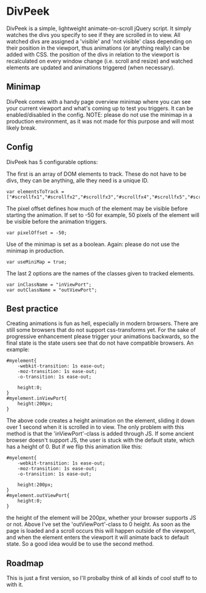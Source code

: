 DivPeek
=======

DivPeek is a simple, lightweight animate-on-scroll jQuery script. It simply watches the divs you specify to see if they are scrolled in to view.
All watched divs are assigned a 'visible' and 'not visible' class depending on their position in the viewport, thus animations (or anything really) can be added with CSS.
the position of the divs in relation to the viewport is recalculated on every window change (i.e. scroll and resize) and watched elements are updated and animations triggered (when necessary).


Minimap
-------

DivPeek comes with a handy page overview minimap where you can see your current viewport and what's coming up to test you triggers. It can be enabled/disabled in the config.
NOTE: please do not use the minimap in a production environment, as it was not made for this purpose and will most likely break.


Config
-------

DivPeek has 5 configurable options:

The first is an array of DOM elements to track. These do not have to be divs, they can be anything, alle they need is a unique ID.

	var elementsToTrack = ["#scrollfx1","#scrollfx2","#scrollfx3","#scrollfx4","#scrollfx5","#scrollfx6","#scrollfx7"];

The pixel offset defines how much of the element may be visible before starting the animation. If set to -50 for example, 50 pixels of the element will be visible before the animation triggers.	
	
	var pixelOffset = -50;
	
Use of the minimap is set as a boolean. Again: please do not use the minimap in production.
	
	var useMiniMap = true;
	
The last 2 options are the names of the classes given to tracked elements.
	
	var inClassName = "inViewPort";
	var outClassName = "outViewPort";


Best practice
-------------

Creating animations is fun as hell, especially in modern browsers. There are still some browsers that do not support css-transforms yet. For the sake of progressive enhancement please 
trigger your animations backwards, so the final state is the state users see that do not have compatible browsers. An example:

	#myelement{
		-webkit-transition: 1s ease-out; 
		-moz-transition: 1s ease-out; 
		-o-transition: 1s ease-out;
		
		height:0;
	}
	#myelement.inViewPort{
		height:200px;
	}

The above code creates a height animation on the element, sliding it down over 1 second when it is scrolled in to view. The only problem with this method is that the 'inViewPort'-class is added through JS.
If some ancient browser doesn't support JS, the user is stuck with the default state, which has a height of 0. But if we flip this animation like this:

	#myelement{
		-webkit-transition: 1s ease-out; 
		-moz-transition: 1s ease-out; 
		-o-transition: 1s ease-out;
		
		height:200px;
	}
	#myelement.outViewPort{
		height:0;
	}

the height of the element will be 200px, whether your browser supports JS or not. Above I've set the 'outViewPort'-class to 0 height. As soon as the page is loaded and a scroll occurs this will happen outside of the
viewport, and when the element enters the viewport it will animate back to default state. So a good idea would be to use the second method.


Roadmap
-------
This is just a first version, so I'll probalby think of all kinds of cool stuff to to with it.




